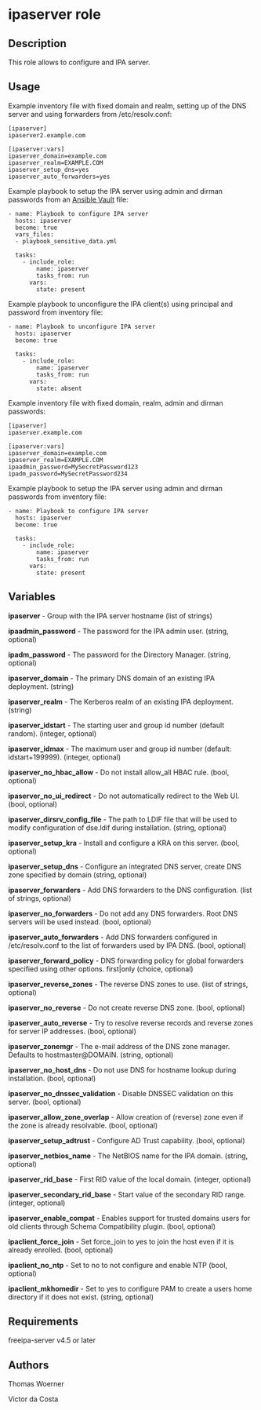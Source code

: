 ipaserver role
==============

Description
-----------

This role allows to configure and IPA server.

Usage
-----

Example inventory file with fixed domain and realm, setting up of the DNS server and using forwarders from /etc/resolv.conf:

    [ipaserver]
    ipaserver2.example.com

    [ipaserver:vars]
    ipaserver_domain=example.com
    ipaserver_realm=EXAMPLE.COM
    ipaserver_setup_dns=yes
    ipaserver_auto_forwarders=yes

Example playbook to setup the IPA server using admin and dirman passwords from an [Ansible Vault](http://docs.ansible.com/ansible/latest/playbooks_vault.html) file:

    - name: Playbook to configure IPA server
      hosts: ipaserver
      become: true
      vars_files:
      - playbook_sensitive_data.yml

      tasks:
        - include_role:
            name: ipaserver
            tasks_from: run
          vars:
            state: present

Example playbook to unconfigure the IPA client(s) using principal and password from inventory file:

    - name: Playbook to unconfigure IPA server
      hosts: ipaserver
      become: true

      tasks:
        - include_role:
            name: ipaserver
            tasks_from: run
          vars:
            state: absent

Example inventory file with fixed domain, realm, admin and dirman passwords:

    [ipaserver]
    ipaserver.example.com

    [ipaserver:vars]
    ipaserver_domain=example.com
    ipaserver_realm=EXAMPLE.COM
    ipaadmin_password=MySecretPassword123
    ipadm_password=MySecretPassword234

Example playbook to setup the IPA server using admin and dirman passwords from inventory file:

    - name: Playbook to configure IPA server
      hosts: ipaserver
      become: true

      tasks:
        - include_role:
            name: ipaserver
            tasks_from: run
          vars:
            state: present

Variables
---------

**ipaserver** - Group with the IPA server hostname
 (list of strings)

**ipaadmin_password** - The password for the IPA admin user.
 (string, optional)

 **ipadm_password** - The password for the  Directory Manager.
 (string, optional)

**ipaserver_domain** - The primary DNS domain of an existing IPA deployment.
 (string)

**ipaserver_realm** - The Kerberos realm of an existing IPA deployment.
 (string)

**ipaserver_idstart** - The starting user and group id number (default random).
 (integer, optional)

**ipaserver_idmax** - The maximum user and group id number (default: idstart+199999).
 (integer, optional)

**ipaserver_no_hbac_allow** - Do not install allow_all HBAC rule.
 (bool, optional)

**ipaserver_no_ui_redirect** - Do not automatically redirect to the Web UI.
 (bool, optional)

**ipaserver_dirsrv_config_file** - The path to LDIF file that will be used to modify configuration of dse.ldif during installation.
 (string, optional)

**ipaserver_setup_kra** - Install and configure a KRA on this server.
 (bool, optional)

**ipaserver_setup_dns** - Configure an integrated DNS server, create DNS zone specified by domain
 (string, optional)

**ipaserver_forwarders** - Add DNS forwarders to the DNS configuration.
 (list of strings, optional)

**ipaserver_no_forwarders** - Do not add any DNS forwarders. Root DNS servers will be used instead.
 (bool, optional)

**ipaserver_auto_forwarders** - Add DNS forwarders configured in /etc/resolv.conf to the list of forwarders used by IPA DNS.
 (bool, optional)

**ipaserver_forward_policy** - DNS forwarding policy for global forwarders specified using other options. first|only
 (choice, optional)

**ipaserver_reverse_zones** - The reverse DNS zones to use.
 (list of strings, optional)

**ipaserver_no_reverse** - Do not create reverse DNS zone.
 (bool, optional)

**ipaserver_auto_reverse** - Try to resolve reverse records and reverse zones for server IP addresses.
 (bool, optional)

**ipaserver_zonemgr** - The e-mail address of the DNS zone manager. Defaults to hostmaster@DOMAIN.
 (string, optional)

**ipaserver_no_host_dns** - Do not use DNS for hostname lookup during installation.
 (bool, optional)

**ipaserver_no_dnssec_validation** - Disable DNSSEC validation on this server.
 (bool, optional)

**ipaserver_allow_zone_overlap** - Allow creation of (reverse) zone even if the zone is already resolvable.
 (bool, optional)

**ipaserver_setup_adtrust** - Configure AD Trust capability.
 (bool, optional)

**ipaserver_netbios_name** - The NetBIOS name for the IPA domain.
 (string, optional)

**ipaserver_rid_base** - First RID value of the local domain.
 (integer, optional)

**ipaserver_secondary_rid_base** - Start value of the secondary RID range.
 (integer, optional)

**ipaserver_enable_compat** - Enables support for trusted domains users for old clients through Schema Compatibility plugin.
 (bool, optional)

**ipaclient_force_join** - Set force_join to yes to join the host even if it is already enrolled.
 (bool, optional)

**ipaclient_no_ntp** - Set to no to not configure and enable NTP
 (bool, optional)

**ipaclient_mkhomedir** - Set to yes to configure PAM to create a users home directory if it does not exist.
 (string, optional)

Requirements
------------

freeipa-server v4.5 or later

Authors
-------

Thomas Woerner

Victor da Costa
